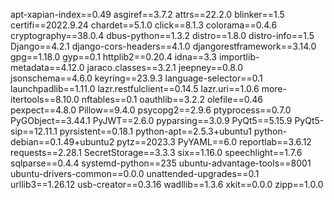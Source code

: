 apt-xapian-index==0.49
asgiref==3.7.2
attrs==22.2.0
blinker==1.5
certifi==2022.9.24
chardet==5.1.0
click==8.1.3
colorama==0.4.6
cryptography==38.0.4
dbus-python==1.3.2
distro==1.8.0
distro-info==1.5
Django==4.2.1
django-cors-headers==4.1.0
djangorestframework==3.14.0
gpg==1.18.0
gyp==0.1
httplib2==0.20.4
idna==3.3
importlib-metadata==4.12.0
jaraco.classes==3.2.1
jeepney==0.8.0
jsonschema==4.6.0
keyring==23.9.3
language-selector==0.1
launchpadlib==1.11.0
lazr.restfulclient==0.14.5
lazr.uri==1.0.6
more-itertools==8.10.0
nftables==0.1
oauthlib==3.2.2
olefile==0.46
pexpect==4.8.0
Pillow==9.4.0
psycopg2==2.9.6
ptyprocess==0.7.0
PyGObject==3.44.1
PyJWT==2.6.0
pyparsing==3.0.9
PyQt5==5.15.9
PyQt5-sip==12.11.1
pyrsistent==0.18.1
python-apt==2.5.3+ubuntu1
python-debian==0.1.49+ubuntu2
pytz==2023.3
PyYAML==6.0
reportlab==3.6.12
requests==2.28.1
SecretStorage==3.3.3
six==1.16.0
speechlight==1.7.6
sqlparse==0.4.4
systemd-python==235
ubuntu-advantage-tools==8001
ubuntu-drivers-common==0.0.0
unattended-upgrades==0.1
urllib3==1.26.12
usb-creator==0.3.16
wadllib==1.3.6
xkit==0.0.0
zipp==1.0.0
